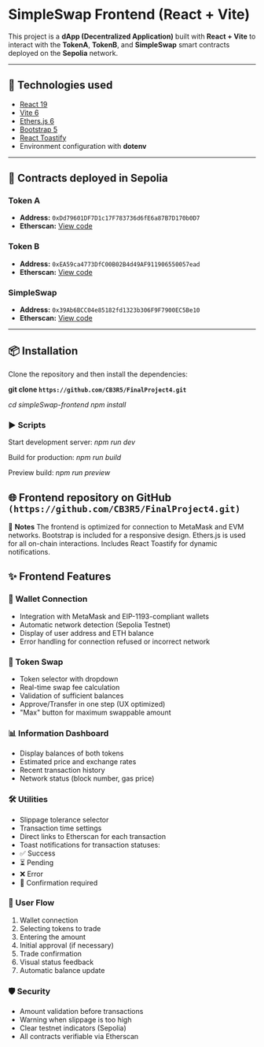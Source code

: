 # SimpleSwap Frontend (React + Vite)

This project is a **dApp (Decentralized Application)** built with **React + Vite** to interact with the **TokenA**, **TokenB**, and **SimpleSwap** smart contracts deployed on the **Sepolia** network.

---
## 🚀 Technologies used

- [React 19](https://react.dev/)
- [Vite 6](https://vitejs.dev/)
- [Ethers.js 6](https://docs.ethers.org/v6/)
- [Bootstrap 5](https://getbootstrap.com/)
- [React Toastify](https://fkhadra.github.io/react-toastify/introduction/)
- Environment configuration with **dotenv**

---

## 📜 Contracts deployed in Sepolia

### **Token A**
- **Address:** `0xDd79601DF7D1c17F783736d6fE6a87B7D170b0D7`  
- **Etherscan:** [View code](https://sepolia.etherscan.io/address/0xdd79601df7d1c17f783736d6fe6a87b7d170b0d7#code)

### **Token B**
- **Address:** `0xEA59ca4773DfC00B02B4d49AF911906550057ead`  
- **Etherscan:** [View code](https://sepolia.etherscan.io/address/0xea59ca4773dfc00b02b4d49af911906550057ead#code)

### **SimpleSwap**
- **Address:** `0x39Ab6BCC04e85182fd1323b306F9F7900EC5Be10`  
- **Etherscan:** [View code](https://sepolia.etherscan.io/address/0x39ab6bcc04e85182fd1323b306f9f7900ec5be10#code)

---

## **📦 Installation**

Clone the repository and then install the dependencies:

**git clone `https://github.com/CB3R5/FinalProject4.git`**

*cd simpleSwap-frontend*
*npm install*

### **▶️ Scripts**

Start development server:
*npm run dev*

Build for production:
*npm run build*

Preview build:
*npm run preview*


## 🌐 Frontend repository on GitHub `(https://github.com/CB3R5/FinalProject4.git)`

📌 **Notes**
The frontend is optimized for connection to MetaMask and EVM networks.
Bootstrap is included for a responsive design.
Ethers.js is used for all on-chain interactions.
Includes React Toastify for dynamic notifications.
## ✨ Frontend Features

### 🔗 Wallet Connection
- Integration with MetaMask and EIP-1193-compliant wallets
- Automatic network detection (Sepolia Testnet)
- Display of user address and ETH balance
- Error handling for connection refused or incorrect network
### 💱 Token Swap
- Token selector with dropdown
- Real-time swap fee calculation
- Validation of sufficient balances
- Approve/Transfer in one step (UX optimized)
- "Max" button for maximum swappable amount

### 📊 Information Dashboard
- Display balances of both tokens
- Estimated price and exchange rates
- Recent transaction history
- Network status (block number, gas price)

### 🛠 Utilities
- Slippage tolerance selector
- Transaction time settings
- Direct links to Etherscan for each transaction
- Toast notifications for transaction statuses:
- ✅ Success
- ⏳ Pending
- ❌ Error
- 📝 Confirmation required

### 🔄 User Flow
1. Wallet connection
2. Selecting tokens to trade
3. Entering the amount
4. Initial approval (if necessary)
5. Trade confirmation
6. Visual status feedback
7. Automatic balance update

### 🛡 Security
- Amount validation before transactions
- Warning when slippage is too high
- Clear testnet indicators (Sepolia)
- All contracts verifiable via Etherscan
